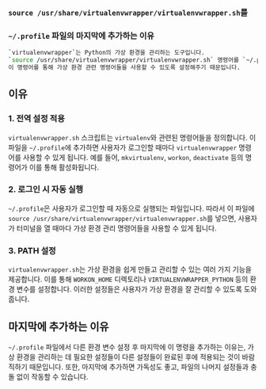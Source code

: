 ### `source /usr/share/virtualenvwrapper/virtualenvwrapper.sh`를 
### `~/.profile` 파일의 마지막에 추가하는 이유

```bash
`virtualenvwrapper`는 Python의 가상 환경을 관리하는 도구입니다. 
`source /usr/share/virtualenvwrapper/virtualenvwrapper.sh` 명령어를 `~/.profile` 파일의 마지막에 추가하는 이유는, 
이 명령어를 통해 가상 환경 관련 명령어들을 사용할 수 있도록 설정해주기 때문입니다.
```
## 이유

### 1. 전역 설정 적용
`virtualenvwrapper.sh` 스크립트는 `virtualenv`와 관련된 명령어들을 정의합니다. 이 파일을 `~/.profile`에 추가하면 사용자가 로그인할 때마다 `virtualenvwrapper` 명령어를 사용할 수 있게 됩니다. 예를 들어, `mkvirtualenv`, `workon`, `deactivate` 등의 명령어가 이를 통해 활성화됩니다.

### 2. 로그인 시 자동 실행
`~/.profile`은 사용자가 로그인할 때 자동으로 실행되는 파일입니다. 따라서 이 파일에 `source /usr/share/virtualenvwrapper/virtualenvwrapper.sh`를 넣으면, 사용자가 터미널을 열 때마다 가상 환경 관리 명령어들을 사용할 수 있게 됩니다.

### 3. PATH 설정
`virtualenvwrapper.sh`는 가상 환경을 쉽게 만들고 관리할 수 있는 여러 가지 기능을 제공합니다. 이를 통해 `WORKON_HOME` 디렉토리나 `VIRTUALENVWRAPPER_PYTHON` 등의 환경 변수를 설정합니다. 이러한 설정들은 사용자가 가상 환경을 잘 관리할 수 있도록 도와줍니다.

## 마지막에 추가하는 이유

`~/.profile` 파일에서 다른 환경 변수 설정 후 마지막에 이 명령을 추가하는 이유는, 가상 환경을 관리하는 데 필요한 설정들이 다른 설정들이 완료된 후에 적용되는 것이 바람직하기 때문입니다. 또한, 마지막에 추가하면 가독성도 좋고, 파일의 나머지 설정들과 충돌 없이 작동할 수 있습니다.
